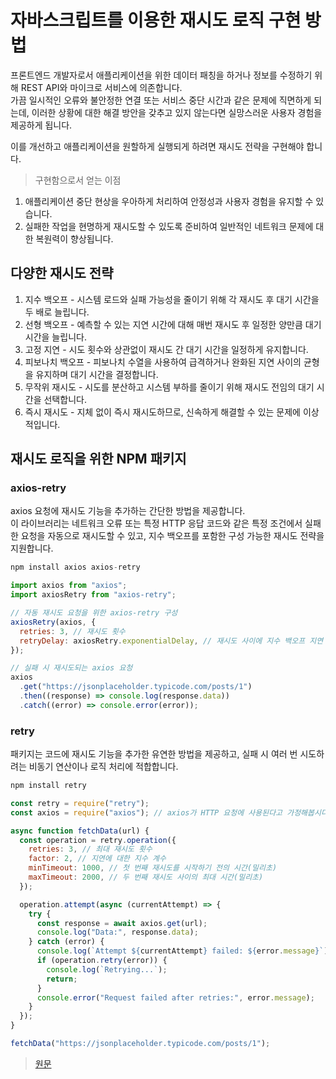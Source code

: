 # 자바스크립트를 이용한 재시도 로직 구현 방법

프론트엔드 개발자로서 애플리케이션을 위한 데이터 패칭을 하거나 정보를 수정하기 위해 REST API와 마이크로 서비스에 의존합니다. <br>
가끔 일시적인 오류와 불안정한 연결 또는 서비스 중단 시간과 같은 문제에 직면하게 되는데, 이러한 상황에 대한 해결 방안을 갖추고 있지 않는다면 실망스러운 사용자 경험을 제공하게 됩니다. <br>

이를 개선하고 애플리케이션을 원할하게 실행되게 하려면 재시도 전략을 구현해야 합니다.

> 구현함으로서 얻는 이점
1. 애플리케이션 중단 현상을 우아하게 처리하여 안정성과 사용자 경험을 유지할 수 있습니다.
2. 실패한 작업을 현명하게 재시도할 수 있도록 준비하여 일반적인 네트워크 문제에 대한 복원력이 향상됩니다.

## 다양한 재시도 전략

1. 지수 백오프 - 시스템 로드와 실패 가능성을 줄이기 위해 각 재시도 후 대기 시간을 두 배로 늘립니다.
2. 선형 백오프 - 예측할 수 있는 지연 시간에 대해 매번 재시도 후 일정한 양만큼 대기 시간을 늘립니다.
3. 고정 지연 - 시도 횟수와 상관없이 재시도 간 대기 시간을 일정하게 유지합니다.
4. 피보나치 백오프 - 피보나치 수열을 사용하여 급격하거나 완화된 지연 사이의 균형을 유지하며 대기 시간을 결정합니다.
5. 무작위 재시도 - 시도를 분산하고 시스템 부하를 줄이기 위해 재시도 전임의 대기 시간을 선택합니다.
6. 즉시 재시도 - 지체 없이 즉시 재시도하므로, 신속하게 해결할 수 있는 문제에 이상적입니다.

## 재시도 로직을 위한 NPM 패키지

### axios-retry

axios 요청에 재시도 기능을 추가하는 간단한 방법을 제공합니다. <br>
이 라이브러리는 네트워크 오류 또는 특정 HTTP 응답 코드와 같은 특정 조건에서 실패한 요청을 자동으로 재시도할 수 있고, 지수 백오프를 포함한 구성 가능한 재시도 전략을 지원합니다. <br>

```javascript
npm install axios axios-retry
```

```javascript
import axios from "axios";
import axiosRetry from "axios-retry";

// 자동 재시도 요청을 위한 axios-retry 구성
axiosRetry(axios, {
  retries: 3, // 재시도 횟수
  retryDelay: axiosRetry.exponentialDelay, // 재시도 사이에 지수 백오프 지연 사용
});

// 실패 시 재시도되는 axios 요청
axios
  .get("https://jsonplaceholder.typicode.com/posts/1")
  .then((response) => console.log(response.data))
  .catch((error) => console.error(error));
```
### retry

패키지는 코드에 재시도 기능을 추가한 유연한 방법을 제공하고, 실패 시 여러 번 시도하려는 비동기 연산이나 로직 처리에 적합합니다. <br>

```javascript
npm install retry
```

```javascript
const retry = require("retry");
const axios = require("axios"); // axios가 HTTP 요청에 사용된다고 가정해봅시다.

async function fetchData(url) {
  const operation = retry.operation({
    retries: 3, // 최대 재시도 횟수
    factor: 2, // 지연에 대한 지수 계수
    minTimeout: 1000, // 첫 번째 재시도를 시작하기 전의 시간(밀리초)
    maxTimeout: 2000, // 두 번째 재시도 사이의 최대 시간(밀리초)
  });

  operation.attempt(async (currentAttempt) => {
    try {
      const response = await axios.get(url);
      console.log("Data:", response.data);
    } catch (error) {
      console.log(`Attempt ${currentAttempt} failed: ${error.message}`);
      if (operation.retry(error)) {
        console.log(`Retrying...`);
        return;
      }
      console.error("Request failed after retries:", error.message);
    }
  });
}

fetchData("https://jsonplaceholder.typicode.com/posts/1");
```

> [원문](https://anu95.medium.com/implement-retry-logic-using-javascript-e502693e0b5c)

